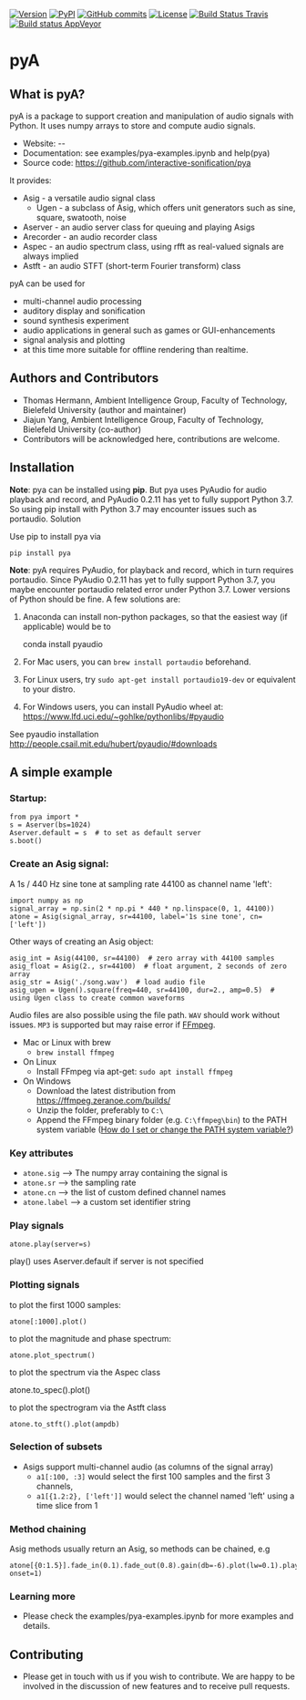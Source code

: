 [![Version](https://img.shields.io/badge/version-v0.3.0-orange.svg)](https://github.com/interactive-sonification/pya)
[![PyPI](https://img.shields.io/pypi/v/pya.svg)](https://pypi.org/project/pya)
[![GitHub commits](https://img.shields.io/github/commits-since/interactive-sonification/pya/v0.2.1.svg)](https://github.com/interactive-sonification/pya/compare/v0.2.1...master)
[![License](https://img.shields.io/github/license/interactive-sonification/pya.svg)](LICENSE)
[![Build Status Travis](https://travis-ci.org/interactive-sonification/pya.svg?branch=develop)](https://travis-ci.org/interactive-sonification/pya)
[![Build status AppVeyor](https://ci.appveyor.com/api/projects/status/vn61qeri0uyxeedv/branch/develop?svg=true)](https://ci.appveyor.com/project/aleneum/pya-b7gkx/branch/develop)
<!--
[![Coverage Status](https://coveralls.io/repos/interactive-sonification/pya/badge.svg?branch=master&service=github)](https://coveralls.io/github/interactive-sonification/pya?branch=master)
-->

<!--[![Name](Image)](Link)-->

# pyA

## What is pyA?

pyA is a package to support creation and manipulation of audio signals with Python.
It uses numpy arrays to store and compute audio signals.

  * Website: --
  * Documentation: see examples/pya-examples.ipynb and help(pya)
  * Source code: https://github.com/interactive-sonification/pya

It provides:

  * Asig - a versatile audio signal class 
      * Ugen - a subclass of Asig, which offers unit generators 
        such as sine, square, swatooth, noise
  * Aserver - an audio server class for queuing and playing Asigs
  * Arecorder - an audio recorder class
  * Aspec - an audio spectrum class, using rfft as real-valued signals are always implied
  * Astft - an audio STFT (short-term Fourier transform) class

pyA can be used for
* multi-channel audio processing
* auditory display and sonification
* sound synthesis experiment
* audio applications in general such as games or GUI-enhancements
* signal analysis and plotting
* at this time more suitable for offline rendering than realtime.

## Authors and Contributors

* Thomas Hermann, Ambient Intelligence Group, Faculty of Technology, Bielefeld University (author and maintainer)
* Jiajun Yang, Ambient Intelligence Group, Faculty of Technology, Bielefeld University (co-author)
* Contributors will be acknowledged here, contributions are welcome.

## Installation

<!-- **Disclaimer**: We are currently making sure that pyA can be uploaded to PyPI, until then clone the master branch and from inside the pya directory install via `pip install -e .` -->

**Note**: pya can be installed using **pip**. But pya uses PyAudio for audio playback and record, and PyAudio 0.2.11 has yet to fully support Python 3.7. So using pip install with Python 3.7 may encounter issues such as portaudio. Solution

Use pip to install pya via

    pip install pya

**Note**: pyA requires PyAudio, for playback and record, which in turn requires portaudio. Since PyAudio 0.2.11 has yet to fully support Python 3.7, you maybe encounter portaudio related error under Python 3.7. Lower versions of Python should be fine. A few solutions are:


1. Anaconda can install non-python packages, so that the easiest way (if applicable) would be to 

    conda install pyaudio

2. For Mac users, you can `brew install portaudio` beforehand. 

3. For Linux users, try `sudo apt-get install portaudio19-dev` or equivalent to your distro.

4. For Windows users, you can install PyAudio wheel at:
https://www.lfd.uci.edu/~gohlke/pythonlibs/#pyaudio




See pyaudio installation http://people.csail.mit.edu/hubert/pyaudio/#downloads

## A simple example

### Startup:

    from pya import *
    s = Aserver(bs=1024)
    Aserver.default = s  # to set as default server
    s.boot()   

### Create an Asig signal:

A 1s / 440 Hz sine tone at sampling rate 44100 as channel name 'left':

    import numpy as np
    signal_array = np.sin(2 * np.pi * 440 * np.linspace(0, 1, 44100))
    atone = Asig(signal_array, sr=44100, label='1s sine tone', cn=['left'])

Other ways of creating an Asig object:

    asig_int = Asig(44100, sr=44100)  # zero array with 44100 samples
    asig_float = Asig(2., sr=44100)  # float argument, 2 seconds of zero array
    asig_str = Asig('./song.wav')  # load audio file
    asig_ugen = Ugen().square(freq=440, sr=44100, dur=2., amp=0.5)  # using Ugen class to create common waveforms

Audio files are also possible using the file path. `WAV` should work without issues. `MP3` is supported but may raise error if [FFmpeg](https://ffmpeg.org/).

* Mac or Linux with brew
    - `brew install ffmpeg`
* On Linux
    - Install FFmpeg via apt-get: `sudo apt install ffmpeg`
* On Windows
    - Download the latest distribution from https://ffmpeg.zeranoe.com/builds/
    - Unzip the folder, preferably to `C:\`
    - Append the FFmpeg binary folder (e.g. `C:\ffmpeg\bin`) to the PATH system variable ([How do I set or change the PATH system variable?](https://www.java.com/en/download/help/path.xml))
### Key attributes
* `atone.sig`  --> The numpy array containing the signal is 
* `atone.sr`  --> the sampling rate
* `atone.cn` --> the list of custom defined channel names
* `atone.label` --> a custom set identifier string

### Play signals

    atone.play(server=s)  

play() uses Aserver.default if server is not specified

### Plotting signals

to plot the first 1000 samples:

    atone[:1000].plot()

to plot the magnitude and phase spectrum:

    atone.plot_spectrum()

to plot the spectrum via the Aspec class

   atone.to_spec().plot()

to plot the spectrogram via the Astft class

    atone.to_stft().plot(ampdb)

### Selection of subsets
* Asigs support multi-channel audio (as columns of the signal array)
  * `a1[:100, :3]` would select the first 100 samples and the first 3 channels, 
  * `a1[{1.2:2}, ['left']]` would select the channel named 'left' using a time slice from 1

### Method chaining
Asig methods usually return an Asig, so methods can be chained, e.g

    atone[{0:1.5}].fade_in(0.1).fade_out(0.8).gain(db=-6).plot(lw=0.1).play(rate=0.4, onset=1)

### Learning more
* Please check the examples/pya-examples.ipynb for more examples and details.


## Contributing 
* Please get in touch with us if you wish to contribute. We are happy to be involved in the discussion of new features and to receive pull requests.

